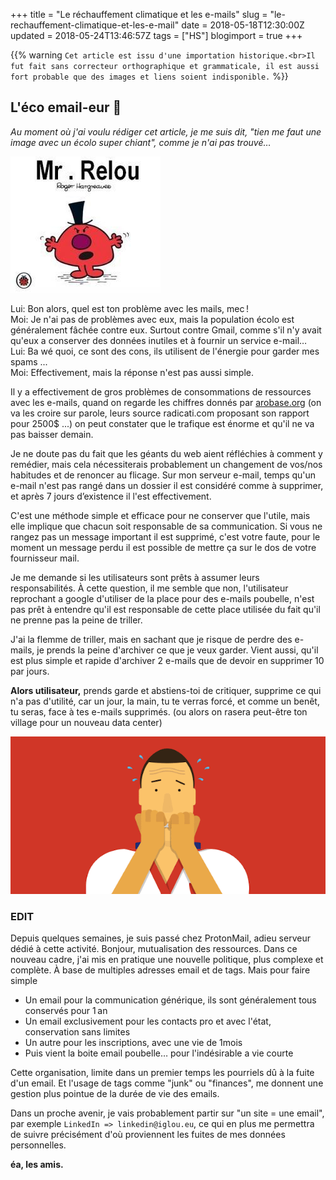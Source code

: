 +++
title = "Le réchauffement climatique et les e-mails"
slug = "le-rechauffement-climatique-et-les-e-mail"
date = 2018-05-18T12:30:00Z
updated = 2018-05-24T13:46:57Z
tags = ["HS"]
blogimport = true
+++

{{% warning `Cet article est issu d'une importation historique.<br>Il fut fait sans correcteur orthographique et grammaticale, il est aussi fort probable que des images et liens soient indisponible.` %}}

## L'éco email-eur 💌

_Au moment où j'ai voulu rédiger cet article, je me suis dit, "tien me faut une image avec un écolo super chiant", comme je n'ai pas trouvé…_

![Image de presentation](/images/1.bp.blogspot.com-ak9xum0IXx0-WvxTlLixhkI-AAAAAAAAAxs-SNkK73ofTKkZSP7Gk0VOnWETQYdchbxTwCLcBGAs-s1600-mrrelou-1.jpg "Notre écolo super chiant, c'est lui, un peu d'imagination.")

Lui: Bon alors, quel est ton problème avec les mails, mec !   
Moi: Je n'ai pas de problèmes avec eux, mais la population écolo est généralement fâchée contre eux. Surtout contre Gmail, comme s'il n'y avait qu'eux a conserver des données inutiles et à fournir un service e-mail…   
Lui: Ba wé quoi, ce sont des cons, ils utilisent de l'énergie pour garder mes spams ...   
Moi: Effectivement, mais la réponse n'est pas aussi simple.   

Il y a effectivement de gros problèmes de consommations de ressources avec les e-mails, quand on regarde les chiffres donnés par [arobase.org](https://www.arobase.org/actu/chiffres-email.htm) (on va les croire sur parole, leurs source radicati.com proposant son rapport pour 2500$ ...) on peut constater que le trafique est énorme et qu'il ne va pas baisser demain.

Je ne doute pas du fait que les géants du web aient réfléchies à comment y remédier, mais cela nécessiterais probablement un changement de vos/nos habitudes et de renoncer au flicage. Sur mon serveur e-mail, temps qu'un e-mail n'est pas rangé dans un dossier il est considéré comme à supprimer, et après 7 jours d’existence il l'est effectivement.

C'est une méthode simple et efficace pour ne conserver que l'utile, mais elle implique que chacun soit responsable de sa communication. Si vous ne rangez pas un message important il est supprimé, c'est votre faute, pour le moment un message perdu il est possible de mettre ça sur le dos de votre fournisseur mail.

Je me demande si les utilisateurs sont prêts à assumer leurs responsabilités. À cette question, il me semble que non, l'utilisateur reprochant a google d'utiliser de la place pour des e-mails poubelle, n'est pas prêt à entendre qu'il est responsable de cette place utilisée du fait qu'il ne prenne pas la peine de triller.

J'ai la flemme de triller, mais en sachant que je risque de perdre des e-mails, je prends la peine d'archiver ce que je veux garder. Vient aussi, qu'il est plus simple et rapide d'archiver 2 e-mails que de devoir en supprimer 10 par jours.

**Alors utilisateur,** prends garde et abstiens-toi de critiquer, supprime ce qui n'a pas d'utilité, car un jour, la main, tu te verras forcé, et comme un benêt, tu seras, face à tes e-mails supprimés. (ou alors on rasera peut-être ton village pour un nouveau data center)

![Image de presentation](/images/unnamed.gif "")

### EDIT
Depuis quelques semaines, je suis passé chez ProtonMail, adieu serveur dédié à cette activité. Bonjour, mutualisation des ressources. Dans ce nouveau cadre, j'ai mis en pratique une nouvelle politique, plus complexe et complète. À base de multiples adresses email et de tags. Mais pour faire simple

- Un email pour la communication générique, ils sont généralement tous conservés pour 1 an
- Un email exclusivement pour les contacts pro et avec l'état, conservation sans limites
- Un autre pour les inscriptions, avec une vie de 1mois
- Puis vient la boite email poubelle… pour l'indésirable a vie courte

Cette organisation, limite dans un premier temps les pourriels dû à la fuite d'un email. Et l'usage de tags comme "junk" ou "finances", me donnent une gestion plus pointue de la durée de vie des emails.

Dans un proche avenir, je vais probablement partir sur "un site = une email", par exemple `LinkedIn => linkedin@iglou.eu`, ce qui en plus me permettra de suivre précisément d'où proviennent les fuites de mes données personnelles.


**éa, les amis.**